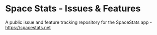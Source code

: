 # Space Stats - Issues & Features
A public issue and feature tracking repository for the SpaceStats app - https://spacestats.net 
